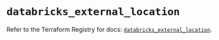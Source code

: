 # `databricks_external_location`

Refer to the Terraform Registry for docs: [`databricks_external_location`](https://registry.terraform.io/providers/databricks/databricks/1.53.0/docs/resources/external_location).
